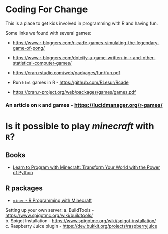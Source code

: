 # Coding For Change
This is a place to get kids involved in programming with R and having fun.



Some links we found with several games:

* https://www.r-bloggers.com/r-cade-games-simulating-the-legendary-game-of-pong/

* https://www.r-bloggers.com/dotcity-a-game-written-in-r-and-other-statistical-computer-games/

* https://cran.rstudio.com/web/packages/fun/fun.pdf

* Run `html` games in R - https://github.com/RLesur/Rcade 

* https://cran.r-project.org/web/packages/games/games.pdf


### An article on `R` and games - https://lucidmanager.org/r-games/




# Is it possible to play *minecraft* with `R`?


## Books

* [Learn to Program with Minecraft: Transform Your World with the Power of Python](https://nostarch.com/programwithminecraft)

## R packages 

* [`miner` - R Programming with Minecraft](https://ropenscilabs.github.io/miner_book/index.html)  

Setting up your own server:
a. BuildTools - https://www.spigotmc.org/wiki/buildtools/  
b. Spigot Installation - https://www.spigotmc.org/wiki/spigot-installation/  
c. Raspberry Juice plugin - https://dev.bukkit.org/projects/raspberryjuice